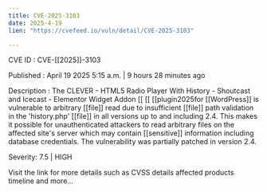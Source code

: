 ```yaml
---
title: CVE-2025-3103
date: 2025-4-19
lien: "https://cvefeed.io/vuln/detail/CVE-2025-3103"

---
```


CVE ID : CVE-[[2025]]-3103

Published :  April 19
2025
5:15 a.m. | 9 hours
28 minutes ago

Description : The CLEVER - HTML5 Radio Player With History - Shoutcast and Icecast - Elementor Widget Addon  [[ [[ [[plugin2025for  [[WordPress]] is vulnerable to arbitrary  [[file]] read due to insufficient  [[file]] path validation in the 'history.php'  [[file]] in all versions up to
and including
2.4. This makes it possible for unauthenticated attackers to read arbitrary files on the affected site's server
which may contain  [[sensitive]] information including database credentials. The vulnerability was partially patched in version 2.4.

Severity: 7.5 | HIGH

Visit the link for more details
such as CVSS details
affected products
timeline
and more...
